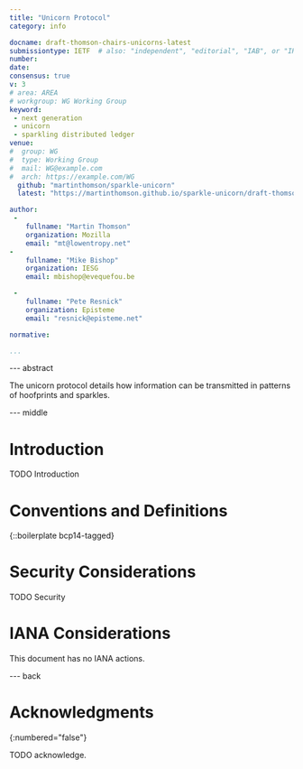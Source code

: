 ```yaml
---
title: "Unicorn Protocol"
category: info

docname: draft-thomson-chairs-unicorns-latest
submissiontype: IETF  # also: "independent", "editorial", "IAB", or "IRTF"
number:
date:
consensus: true
v: 3
# area: AREA
# workgroup: WG Working Group
keyword:
 - next generation
 - unicorn
 - sparkling distributed ledger
venue:
#  group: WG
#  type: Working Group
#  mail: WG@example.com
#  arch: https://example.com/WG
  github: "martinthomson/sparkle-unicorn"
  latest: "https://martinthomson.github.io/sparkle-unicorn/draft-thomson-chairs-unicorns.html"

author:
 -
    fullname: "Martin Thomson"
    organization: Mozilla
    email: "mt@lowentropy.net"
-
    fullname: "Mike Bishop"
    organization: IESG
    email: mbishop@evequefou.be

 -
 	fullname: "Pete Resnick"
 	organization: Episteme
 	email: "resnick@episteme.net"

normative:

...
```


--- abstract

The unicorn protocol details how information can be transmitted in patterns of hoofprints and sparkles.


--- middle

# Introduction

TODO Introduction


# Conventions and Definitions

{::boilerplate bcp14-tagged}


# Security Considerations

TODO Security


# IANA Considerations

This document has no IANA actions.


--- back

# Acknowledgments
{:numbered="false"}

TODO acknowledge.

